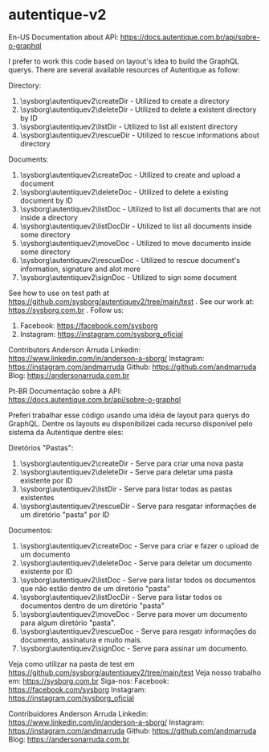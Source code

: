 # autentique-v2

En-US
Documentation about API: https://docs.autentique.com.br/api/sobre-o-graphql

I prefer to work this code based on layout's idea to build the GraphQL querys.
There are several available resources of Autentique as follow:

Directory:
1. \sysborg\autentiquev2\createDir - Utilized to create a directory
2. \sysborg\autentiquev2\deleteDir - Utilized to delete a existent directory by ID
3. \sysborg\autentiquev2\listDir   - Utilized to list all existent directory
4. \sysborg\autentiquev2\rescueDir - Utilized to rescue informations about directory

Documents:
1. \sysborg\autentiquev2\createDoc - Utilized to create and upload a document
2. \sysborg\autentiquev2\deleteDoc - Utilized to delete a existing document by ID
3. \sysborg\autentiquev2\listDoc   - Utilized to list all documents that are not inside a directory
4. \sysborg\autentiquev2\listDocDir - Utilized to list all documents inside some directory
5. \sysborg\autentiquev2\moveDoc    - Utilized to move documento inside some directory
6. \sysborg\autentiquev2\rescueDoc  - Utilized to rescue document's information, signature and alot more
7. \sysborg\autentiquev2\signDoc    - Utilized to sign some document

See how to use on test path at https://github.com/sysborg/autentiquev2/tree/main/test .
See our work at: https://sysborg.com.br .
Follow us:
1. Facebook: https://facebook.com/sysborg
2. Instagram: https://instagram.com/sysborg_oficial
  
Contributors
  Anderson Arruda
  Linkedin: https://www.linkedin.com/in/anderson-a-sborg/
  Instagram: https://instagram.com/andmarruda
  Github:    https://github.com/andmarruda
  Blog:      https://andersonarruda.com.br

Pt-BR
Documentação sobre a API: https://docs.autentique.com.br/api/sobre-o-graphql

Preferi trabalhar esse código usando uma idéia de layout para querys do GraphQL.
Dentre os layouts eu disponibilizei cada recurso disponível pelo sistema da Autentique dentre eles:

Diretórios "Pastas":
1. \sysborg\autentiquev2\createDir - Serve para criar uma nova pasta
2. \sysborg\autentiquev2\deleteDir - Serve para deletar uma pasta existente por ID
3. \sysborg\autentiquev2\listDir   - Serve para listar todas as pastas existentes
4. \sysborg\autentiquev2\rescueDir - Serve para resgatar informações de um diretório "pasta" por ID

Documentos:
1. \sysborg\autentiquev2\createDoc - Serve para criar e fazer o upload de um documento
2. \sysborg\autentiquev2\deleteDoc - Serve para deletar um documento existente por ID
3. \sysborg\autentiquev2\listDoc   - Serve para listar todos os documentos que não estão dentro de um diretório "pasta"
4. \sysborg\autentiquev2\listDocDir - Serve para listar todos os documentos dentro de um diretório "pasta"
5. \sysborg\autentiquev2\moveDoc    - Serve para mover um documento para algum diretório "pasta".
6. \sysborg\autentiquev2\rescueDoc  - Serve para resgatr informações do documento, assinatura e muito mais.
7. \sysborg\autentiquev2\signDoc    - Serve para assinar um documento.

Veja como utilizar na pasta de test em https://github.com/sysborg/autentiquev2/tree/main/test
Veja nosso trabalho em: https://sysborg.com.br
Siga-nos:
  Facebook: https://facebook.com/sysborg
  Instagram: https://instagram.com/sysborg_oficial
  
Contribuidores
  Anderson Arruda
  Linkedin: https://www.linkedin.com/in/anderson-a-sborg/
  Instagram: https://instagram.com/andmarruda
  Github:    https://github.com/andmarruda
  Blog:      https://andersonarruda.com.br
